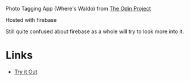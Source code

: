 Photo Tagging App (Where's Waldo) from [The Odin Project](https://www.theodinproject.com/lessons/node-path-javascript-where-s-waldo-a-photo-tagging-app)

Hosted with firebase

Still quite confused about firebase as a whole will try to look more into it.

# Links 
- [Try it Out](https://photo-tag-50033.web.app/)
